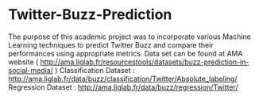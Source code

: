 # Twitter-Buzz-Prediction
The purpose of this academic project was to incorporate various Machine Learning techniques to predict Twitter Buzz and compare their performances using appropriate metrics.
Data set can be found at AMA website ( http://ama.liglab.fr/resourcestools/datasets/buzz-prediction-in-social-media/ )
Classification Dataset : http://ama.liglab.fr/data/buzz/classification/Twitter/Absolute_labeling/
Regression Dataset : http://ama.liglab.fr/data/buzz/regression/Twitter/
